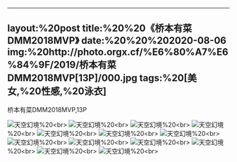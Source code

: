 ﻿---
layout:%20post
title:%20%20《桥本有菜DMM2018MVP》
date:%20%20%202020-08-06
img:%20http://photo.orgx.cf/%E6%80%A7%E6%84%9F/2019/桥本有菜DMM2018MVP[13P]/000.jpg
tags:%20[美女,%20性感,%20泳衣]
---

桥本有菜DMM2018MVP,13P

![天空幻境](http://photo.orgx.cf/%E6%80%A7%E6%84%9F/2019/桥本有菜DMM2018MVP[13P]/001.jpg%20''天空幻境'')%20<br>
![天空幻境](http://photo.orgx.cf/%E6%80%A7%E6%84%9F/2019/桥本有菜DMM2018MVP[13P]/002.jpg%20''天空幻境'')%20<br>
![天空幻境](http://photo.orgx.cf/%E6%80%A7%E6%84%9F/2019/桥本有菜DMM2018MVP[13P]/003.jpg%20''天空幻境'')%20<br>
![天空幻境](http://photo.orgx.cf/%E6%80%A7%E6%84%9F/2019/桥本有菜DMM2018MVP[13P]/004.jpg%20''天空幻境'')%20<br>
![天空幻境](http://photo.orgx.cf/%E6%80%A7%E6%84%9F/2019/桥本有菜DMM2018MVP[13P]/005.jpg%20''天空幻境'')%20<br>
![天空幻境](http://photo.orgx.cf/%E6%80%A7%E6%84%9F/2019/桥本有菜DMM2018MVP[13P]/006.jpg%20''天空幻境'')%20<br>
![天空幻境](http://photo.orgx.cf/%E6%80%A7%E6%84%9F/2019/桥本有菜DMM2018MVP[13P]/007.jpg%20''天空幻境'')%20<br>
![天空幻境](http://photo.orgx.cf/%E6%80%A7%E6%84%9F/2019/桥本有菜DMM2018MVP[13P]/008.jpg%20''天空幻境'')%20<br>
![天空幻境](http://photo.orgx.cf/%E6%80%A7%E6%84%9F/2019/桥本有菜DMM2018MVP[13P]/009.jpg%20''天空幻境'')%20<br>
![天空幻境](http://photo.orgx.cf/%E6%80%A7%E6%84%9F/2019/桥本有菜DMM2018MVP[13P]/010.jpg%20''天空幻境'')%20<br>
![天空幻境](http://photo.orgx.cf/%E6%80%A7%E6%84%9F/2019/桥本有菜DMM2018MVP[13P]/011.jpg%20''天空幻境'')%20<br>
![天空幻境](http://photo.orgx.cf/%E6%80%A7%E6%84%9F/2019/桥本有菜DMM2018MVP[13P]/012.jpg%20''天空幻境'')%20<br>
![天空幻境](http://photo.orgx.cf/%E6%80%A7%E6%84%9F/2019/桥本有菜DMM2018MVP[13P]/013.jpg%20''天空幻境'')%20<br>
